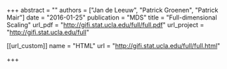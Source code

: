 +++
abstract = ""
authors = ["Jan de Leeuw", "Patrick Groenen", "Patrick Mair"]
date = "2016-01-25"
publication = "MDS"
title = "Full-dimensional Scaling"
url_pdf = "http://gifi.stat.ucla.edu/full/full.pdf"
url_project = "http://gifi.stat.ucla.edu/full"


[[url_custom]]
name = "HTML"
url = "http://gifi.stat.ucla.edu/full/full.html"

+++

